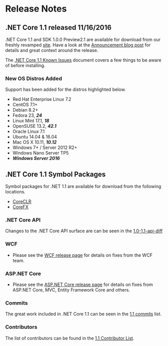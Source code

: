 # Release Notes

## .NET Core 1.1 released 11/16/2016

.NET Core 1.1 and SDK 1.0.0 Preview2.1 are available for download from our freshly revamped [site](https://www.microsoft.com/net/core). Have a look at the [Announcement blog post](https://blogs.msdn.microsoft.com/dotnet/) for details and great context around the release.

The [.NET Core 1.1 Known Issues](1.1-known-issues.md) document covers a few things to be aware of before installing.

### New OS Distros Added

Support has been added for the distros highlighted below.

* Red Hat Enterprise Linux 7.2
* CentOS 7.1+
* Debian 8.2+
* Fedora 23, _**24**_
* Linux Mint 17.1, _**18**_
* OpenSUSE 13.2, _**42.1**_
* Oracle Linux 7.1
* Ubuntu 14.04 & 16.04
* Mac OS X 10.11, _**10.12**_
* Windows 7+ / Server 2012 R2+
* Windows Nano Server TP5
* _**Windows Server 2016**_

## .NET Core 1.1 Symbol Packages

Symbol packages for .NET 1.1 are available for download from the following locations.

* [CoreCLR](https://go.microsoft.com/fwlink/?LinkID=835698)
* [CoreFX](https://go.microsoft.com/fwlink/?LinkID=835699)

### .NET Core API

Changes to the .NET Core API surface are can be seen in the [1.0-1.1-api-diff](1.0-1.1-api-diff/1.0-1.1-api-diff.md)


### WCF

* Please see the [WCF release page](https://github.com/dotnet/wcf/releases/tag/v1.1.0) for details on fixes from the WCF team.

### ASP.NET Core

* Please see the [ASP.NET Core release page](https://github.com/aspnet/home/releases/1.1.0) for details on fixes from ASP.NET Core, MVC, Entity Framework Core and others.

### Commits

The great work included in .NET Core 1.1 can be seen in the [1.1 commits](1.1-commits.md) list.

### Contributors

The list of contributors can be found in the [1.1 Contributor List](https://github.com/dotnet/core/blob/master/release-notes/1.1/1.1-contributor-list.md).
